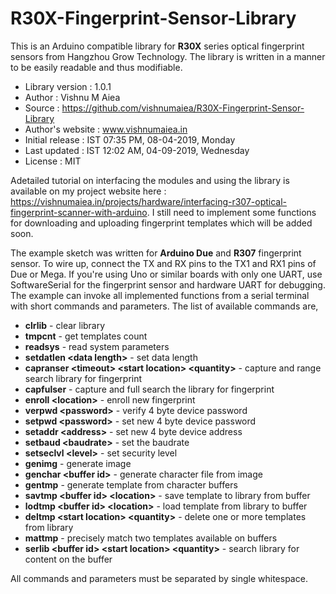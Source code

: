 # R30X-Fingerprint-Sensor-Library
This is an Arduino compatible library for **R30X** series optical fingerprint sensors from Hangzhou Grow Technology. The library is written in a manner to be easily readable and thus modifiable.

- Library version : 1.0.1
- Author : Vishnu M Aiea
- Source : https://github.com/vishnumaiea/R30X-Fingerprint-Sensor-Library
- Author's website : www.vishnumaiea.in
- Initial release : IST 07:35 PM, 08-04-2019, Monday
- Last updated : IST 12:02 AM, 04-09-2019, Wednesday
- License : MIT

Adetailed tutorial on interfacing the modules and using the library is available on my project website here : https://vishnumaiea.in/projects/hardware/interfacing-r307-optical-fingerprint-scanner-with-arduino. I still need to implement some functions for downloading and uploading fingerprint templates which will be added soon.

The example sketch was written for **Arduino Due** and **R307** fingerprint sensor. To wire up, connect the TX and RX pins to the TX1 and RX1 pins of Due or Mega. If you're using Uno or similar boards with only one UART, use SoftwareSerial for the fingerprint sensor and hardware UART for debugging. The example can invoke all implemented functions from a serial terminal with short commands and parameters. The list of available commands are,

- **clrlib** - clear library
- **tmpcnt** - get templates count
- **readsys** - read system parameters
- **setdatlen \<data length\>** - set data length
- **capranser \<timeout\> \<start location\> \<quantity\>** - capture and range search library for fingerprint
- **capfulser** - capture and full search the library for fingerprint
- **enroll \<location\>** - enroll new fingerprint
- **verpwd \<password\>** - verify 4 byte device password
- **setpwd \<password\>** - set new 4 byte device password
- **setaddr \<address\>** - set new 4 byte device address
- **setbaud \<baudrate\>** - set the baudrate
- **setseclvl \<level\>** - set security level
- **genimg** - generate image
- **genchar \<buffer id\>** - generate character file from image
- **gentmp** - generate template from character buffers
- **savtmp \<buffer id\> \<location\>** - save template to library from buffer
- **lodtmp \<buffer id\> \<location\>** - load template from library to buffer
- **deltmp \<start location\> \<quantity\>** - delete one or more templates from library
- **mattmp** - precisely match two templates available on buffers
- **serlib \<buffer id\> \<start location\> \<quantity\>** - search library for content on the buffer

All commands and parameters must be separated by single whitespace.
